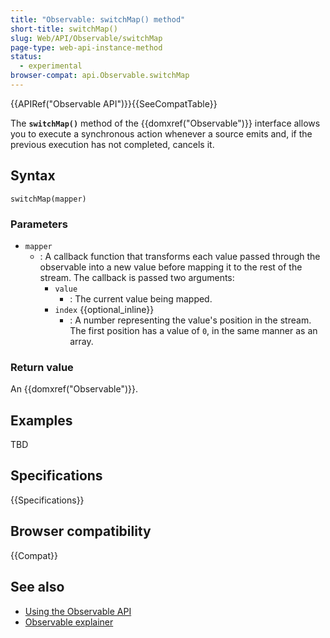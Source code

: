 ```yaml
---
title: "Observable: switchMap() method"
short-title: switchMap()
slug: Web/API/Observable/switchMap
page-type: web-api-instance-method
status:
  - experimental
browser-compat: api.Observable.switchMap
---
```


{{APIRef("Observable API")}}{{SeeCompatTable}}

The **`switchMap()`** method of the {{domxref("Observable")}} interface allows you to execute a synchronous action whenever a source emits and, if the previous execution has not completed, cancels it.

## Syntax

```js-nolint
switchMap(mapper)
```

### Parameters

- `mapper`
  - : A callback function that transforms each value passed through the observable into a new value before mapping it to the rest of the stream. The callback is passed two arguments:
    - `value`
      - : The current value being mapped.
    - `index` {{optional_inline}}
      - : A number representing the value's position in the stream. The first position has a value of `0`, in the same manner as an array.

### Return value

An {{domxref("Observable")}}.

## Examples

TBD

## Specifications

{{Specifications}}

## Browser compatibility

{{Compat}}

## See also

- [Using the Observable API](/en-US/docs/Web/API/Observable_API/Using)
- [Observable explainer](https://github.com/WICG/observable/blob/master/README.md)
